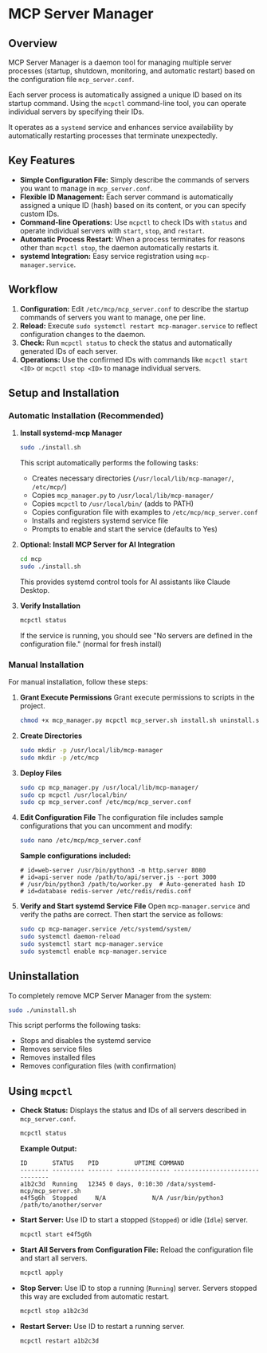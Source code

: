 # MCP Server Manager

## Overview

MCP Server Manager is a daemon tool for managing multiple server processes (startup, shutdown, monitoring, and automatic restart) based on the configuration file `mcp_server.conf`.

Each server process is automatically assigned a unique ID based on its startup command. Using the `mcpctl` command-line tool, you can operate individual servers by specifying their IDs.

It operates as a `systemd` service and enhances service availability by automatically restarting processes that terminate unexpectedly.

## Key Features

- **Simple Configuration File:** Simply describe the commands of servers you want to manage in `mcp_server.conf`.
- **Flexible ID Management:** Each server command is automatically assigned a unique ID (hash) based on its content, or you can specify custom IDs.
- **Command-line Operations:** Use `mcpctl` to check IDs with `status` and operate individual servers with `start`, `stop`, and `restart`.
- **Automatic Process Restart:** When a process terminates for reasons other than `mcpctl stop`, the daemon automatically restarts it.
- **systemd Integration:** Easy service registration using `mcp-manager.service`.

## Workflow

1. **Configuration:** Edit `/etc/mcp/mcp_server.conf` to describe the startup commands of servers you want to manage, one per line.
2. **Reload:** Execute `sudo systemctl restart mcp-manager.service` to reflect configuration changes to the daemon.
3. **Check:** Run `mcpctl status` to check the status and automatically generated IDs of each server.
4. **Operations:** Use the confirmed IDs with commands like `mcpctl start <ID>` or `mcpctl stop <ID>` to manage individual servers.

## Setup and Installation

### Automatic Installation (Recommended)

1. **Install systemd-mcp Manager**
   ```bash
   sudo ./install.sh
   ```
   
   This script automatically performs the following tasks:
   - Creates necessary directories (`/usr/local/lib/mcp-manager/`, `/etc/mcp/`)
   - Copies `mcp_manager.py` to `/usr/local/lib/mcp-manager/`
   - Copies `mcpctl` to `/usr/local/bin/` (adds to PATH)
   - Copies configuration file with examples to `/etc/mcp/mcp_server.conf`
   - Installs and registers systemd service file
   - Prompts to enable and start the service (defaults to Yes)

2. **Optional: Install MCP Server for AI Integration**
   ```bash
   cd mcp
   sudo ./install.sh
   ```
   
   This provides systemd control tools for AI assistants like Claude Desktop.

3. **Verify Installation**
   ```bash
   mcpctl status
   ```
   
   If the service is running, you should see "No servers are defined in the configuration file." (normal for fresh install)

### Manual Installation

For manual installation, follow these steps:

1. **Grant Execute Permissions**
   Grant execute permissions to scripts in the project.
   ```bash
   chmod +x mcp_manager.py mcpctl mcp_server.sh install.sh uninstall.sh
   ```

2. **Create Directories**
   ```bash
   sudo mkdir -p /usr/local/lib/mcp-manager
   sudo mkdir -p /etc/mcp
   ```

3. **Deploy Files**
   ```bash
   sudo cp mcp_manager.py /usr/local/lib/mcp-manager/
   sudo cp mcpctl /usr/local/bin/
   sudo cp mcp_server.conf /etc/mcp/mcp_server.conf
   
   ```

4. **Edit Configuration File**
   The configuration file includes sample configurations that you can uncomment and modify:
   ```bash
   sudo nano /etc/mcp/mcp_server.conf
   ```
   
   **Sample configurations included:**
   ```
   # id=web-server /usr/bin/python3 -m http.server 8080
   # id=api-server node /path/to/api/server.js --port 3000
   # /usr/bin/python3 /path/to/worker.py  # Auto-generated hash ID
   # id=database redis-server /etc/redis/redis.conf
   ```

5. **Verify and Start systemd Service File**
   Open `mcp-manager.service` and verify the paths are correct.
   Then start the service as follows:
   ```bash
   sudo cp mcp-manager.service /etc/systemd/system/
   sudo systemctl daemon-reload
   sudo systemctl start mcp-manager.service
   sudo systemctl enable mcp-manager.service
   ```

## Uninstallation

To completely remove MCP Server Manager from the system:

```bash
sudo ./uninstall.sh
```

This script performs the following tasks:
- Stops and disables the systemd service
- Removes service files
- Removes installed files
- Removes configuration files (with confirmation)

## Using `mcpctl`

- **Check Status:**
  Displays the status and IDs of all servers described in `mcp_server.conf`.
  ```bash
  mcpctl status
  ```
  **Example Output:**
  ```
  ID       STATUS    PID          UPTIME COMMAND
  -------- --------- ------- --------------- --------------------------------
  a1b2c3d  Running   12345 0 days, 0:10:30 /data/systemd-mcp/mcp_server.sh
  e4f5g6h  Stopped     N/A             N/A /usr/bin/python3 /path/to/another/server
  ```

- **Start Server:**
  Use ID to start a stopped (`Stopped`) or idle (`Idle`) server.
  ```bash
  mcpctl start e4f5g6h
  ```

- **Start All Servers from Configuration File:**
  Reload the configuration file and start all servers.
  ```bash
  mcpctl apply
  ```

- **Stop Server:**
  Use ID to stop a running (`Running`) server. Servers stopped this way are excluded from automatic restart.
  ```bash
  mcpctl stop a1b2c3d
  ```

- **Restart Server:**
  Use ID to restart a running server.
  ```bash
  mcpctl restart a1b2c3d
  ```
